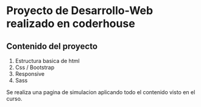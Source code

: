 # Proyecto de Desarrollo-Web realizado en coderhouse

## Contenido del proyecto 
1. Estructura basica de html
2. Css / Bootstrap 
3. Responsive
4. Sass

Se realiza una pagina de simulacion aplicando todo el
contenido visto en el curso.
